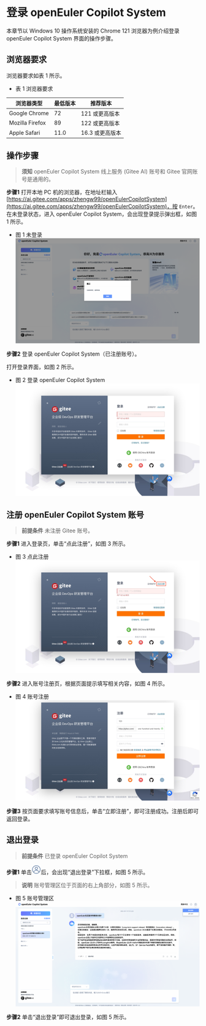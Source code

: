 # 登录 openEuler Copilot System

本章节以 Windows 10 操作系统安装的 Chrome 121 浏览器为例介绍登录 openEuler Copilot System 界面的操作步骤。

## 浏览器要求

浏览器要求如表 1 所示。

- 表 1 浏览器要求

| 浏览器类型 | 最低版本 | 推荐版本 |
| ----- | ----- | ----- |
| Google Chrome | 72 | 121 或更高版本 |
| Mozilla Firefox | 89 | 122 或更高版本 |
| Apple Safari | 11.0 | 16.3 或更高版本 |

## 操作步骤

> **须知**
> openEuler Copilot System 线上服务 (Gitee AI) 账号和 Gitee 官网账号是通用的。

**步骤1** 打开本地 PC 机的浏览器，在地址栏输入 [https://ai.gitee.com/apps/zhengw99/openEulerCopilotSystem](https://ai.gitee.com/apps/zhengw99/openEulerCopilotSystem)，按 `Enter`。在未登录状态，进入 openEuler Copilot System，会出现登录提示弹出框，如图 1 所示。

- 图 1 未登录
![未登录](./pictures/login-popup.png)

**步骤2** 登录 openEuler Copilot System（已注册账号）。

打开登录界面，如图 2 所示。

- 图 2 登录 openEuler Copilot System
![登录 openEuler Copilot System](./pictures/gitee-login.jpg)

## 注册 openEuler Copilot System 账号

> **前提条件**
> 未注册 Gitee 账号。

**步骤1**  进入登录页，单击“点此注册”，如图 3 所示。

- 图 3 点此注册
![点此注册](./pictures/gitee-login-click2signup.jpg)

**步骤2** 进入账号注册页，根据页面提示填写相关内容，如图 4 所示。

- 图 4 账号注册
![账号注册](./pictures/gitee-signup.jpg)

**步骤3** 按页面要求填写账号信息后，单击“立即注册”，即可注册成功。注册后即可返回登录。

## 退出登录

> **前提条件**
> 已登录 openEuler Copilot System

**步骤1** 单击![退出登录](./pictures/icon-user.png)后，会出现“退出登录”下拉框，如图 5 所示。

> **说明**
> 账号管理区位于页面的右上角部分，如图 5 所示。

- 图 5 账号管理区
![账号管理区](./pictures/logout.png)

**步骤2** 单击“退出登录”即可退出登录，如图 5 所示。
